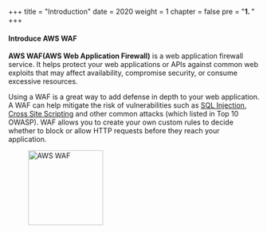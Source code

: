 +++
title = "Introduction"
date = 2020
weight = 1
chapter = false
pre = "<b>1. </b>"
+++

#### Introduce AWS WAF

**AWS WAF(AWS Web Application Firewall)** is a web application firewall service. It helps protect your web applications or APIs against common web exploits that may affect availability, compromise security, or consume excessive resources.

Using a WAF is a great way to add defense in depth to your web application. A WAF can help mitigate the risk of vulnerabilities such as [SQL Injection](https://owasp.org/www-community/attacks/SQL_Injection), [Cross Site Scripting](https://owasp.org/www-community/attacks/xss/) and other common attacks (which listed in Top 10 OWASP). WAF allows you to create your own custom rules to decide whether to block or allow HTTP requests before they reach your application.

<figure><image src="/public/images/waficon.png" title="AWS WAF" width="150px"></figure>